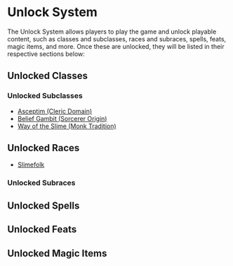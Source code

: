 # Unlock System

The Unlock System allows players to play the game and unlock playable content, such as classes and subclasses, races and subraces, spells, feats, magic items, and more. Once these are unlocked, they will be listed in their respective sections below:

## Unlocked Classes

### Unlocked Subclasses

- <a href="Asceptim (Cleric Domain).html">Asceptim (Cleric Domain)</a>
- <a href="Belief Gambit (Sorcerer Origin).html">Belief Gambit (Sorcerer Origin)</a>
- <a href="Way of the Slime (Monk Tradition).html">Way of the Slime (Monk Tradition)</a>


## Unlocked Races

- <a href="Slimefolk (Race).html">Slimefolk</a>

### Unlocked Subraces

## Unlocked Spells

## Unlocked Feats

## Unlocked Magic Items